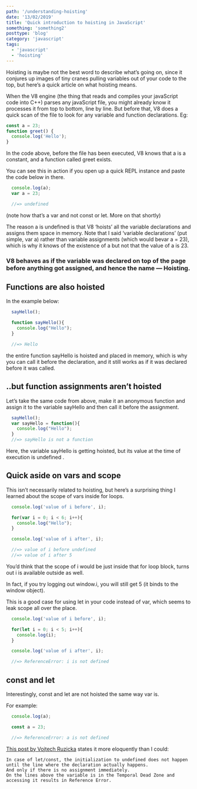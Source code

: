 ```yaml
---
path: '/understanding-hoisting'
date: '13/02/2019'
title: 'Quick introduction to hoisting in JavaScript'
something: 'something2'
posttype: 'blog'
category: 'javascript'
tags:
  - 'javascript'
  - 'hoisting'
---
```


Hoisting is maybe not the best word to describe what’s going on, since it conjures up images of tiny cranes pulling variables out of your code to the top, but here’s a quick article on what hoisting means.

When the V8 engine (the thing that reads and compiles your javaScript code into C++) parses any javaScript file, you might already know it processes it from top to bottom, line by line.
But before that, V8 does a quick scan of the file to look for any variable and function declarations. Eg:

```javascript
const a = 23;
function greet() {
  console.log('Hello');
}
```

In the code above, before the file has been executed, V8 knows that a is a constant, and a function called greet exists.

You can see this in action if you open up a quick REPL instance and paste the code below in there.

```javascript
  console.log(a);
  var a = 23;

  //=> undefined
```

(note how that’s a var and not const or let. More on that shortly)

The reason a is undefined is that V8 ‘hoists’ all the variable declarations and assigns them space in memory. Note that I said ‘variable declarations’ (put simple, var a) rather than variable assignments (which would bevar a = 23), which is why it knows of the existence of a but not that the value of a is 23.

### V8 behaves as if the variable was declared on top of the page before anything got assigned, and hence the name — Hoisting.

## Functions are also hoisted

In the example below:

```javascript
  sayHello();

  function sayHello(){
    console.log("Hello");
  }

  //=> Hello
```

the entire function sayHello is hoisted and placed in memory, which is why you can call it before the declaration, and it still works as if it was declared before it was called.

## ..but function assignments aren’t hoisted

Let’s take the same code from above, make it an anonymous function and assign it to the variable sayHello and then call it before the assignment.

```javascript
  sayHello();
  var sayHello = function(){
    console.log("Hello");
  }
  //=> sayHello is not a function
```

Here, the variable sayHello is getting hoisted, but its value at the time of execution is undefined .

## Quick aside on vars and scope

This isn’t necessarily related to hoisting, but here’s a surprising thing I learned about the scope of vars inside for loops.

```javascript
  console.log('value of i before', i);

  for(var i = 0; i < 6; i++){
    console.log("Hello");
  }

  console.log('value of i after', i);

  //=> value of i before undefined
  //=> value of i after 5
```

You’d think that the scope of i would be just inside that for loop block, turns out i is available outside as well.

In fact, if you try logging out window.i, you will still get 5 (it binds to the window object).

This is a good case for using let in your code instead of var, which seems to leak scope all over the place.

```javascript
  console.log('value of i before', i);

  for(let i = 0; i < 5; i++){
    console.log(i);
  }

  console.log('value of i after', i);

  //=> ReferenceError: i is not defined

```

## const and let

Interestingly, const and let are not hoisted the same way var is.

For example:

```javascript
  console.log(a);

  const a = 23;

  //=> ReferenceError: a is not defined
```

[This post by Vojtech Ruzicka](https://www.vojtechruzicka.com/javascript-hoisting-var-let-const-variables/) states it more eloquently than I could:

```
In case of let/const, the initialization to undefined does not happen until the line where the declaration actually happens. 
And only if there is no assignment immediately. 
On the lines above the variable is in the Temporal Dead Zone and accessing it results in Reference Error.
```



